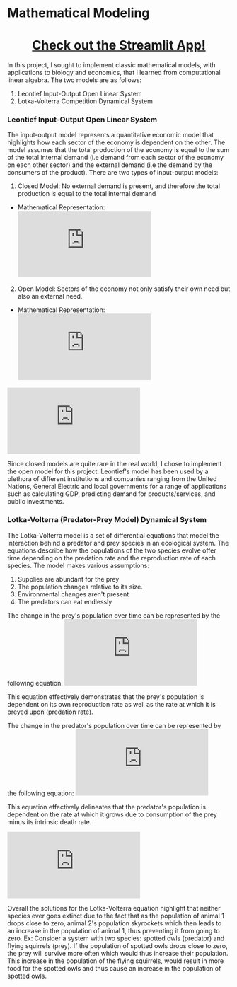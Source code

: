 # Mathematical Modeling

<h1 align=center><a href="https://share.streamlit.io/danial-hussain/mathematical_modeling/main/linalg.py">Check out the Streamlit App!</a></h1>

In this project, I sought to implement classic mathematical models, with applications to biology and economics, that I learned from computational linear algebra. The two models are as follows:
1. Leontief Input-Output Open Linear System
2. Lotka-Volterra Competition Dynamical System
### Leontief Input-Output Open Linear System
The input-output model represents a quantitative economic model that highlights how each sector of the economy is dependent on the other. The model assumes that the total production of the economy is equal to the sum of the total internal demand (i.e demand from each sector of the economy on each other sector) and the external demand (i.e the demand by the consumers of the product). There are two types of input-output models:
1. Closed Model: No external demand is present, and therefore the total production is equal to the total internal demand
- Mathematical Representation: ![](https://latex.codecogs.com/gif.latex?X%20%3D%20AX%20%5CLeftrightarrow%20%28I-A%29X%20%3D%200)
2. Open Model: Sectors of the economy not only satisfy their own need but also an external need.
- Mathematical Representation: ![](https://latex.codecogs.com/gif.latex?X%3DAX&plus;D%20%5CLeftrightarrow%20%28I-A%29X%3DD%20%5CLeftrightarrow%20X%3D%28I-A%29-D)

![](https://latex.codecogs.com/gif.latex?%5Cinline%20%5C%5CA%3A%5Cmathrm%7BEconomy%7D%20%5C%5CD%3A%20%5Cmathrm%7BDemand%7D%20%5C%5CI%3A%20%5Cmathrm%7BIdentity%7D)

Since closed models are quite rare in the real world, I chose to implement the open model for this project. Leontief's model has been used by a plethora of different institutions and companies ranging from the United Nations, General Electric and local governments for a range of applications such as calculating GDP, predicting demand for products/services, and public investments.
### Lotka-Volterra (Predator-Prey Model) Dynamical System
The Lotka-Volterra model is a set of differential equations that model the interaction behind a predator and prey species in an ecological system. The equations describe how the populations of the two species evolve offer time depending on the predation rate and the reproduction rate of each species. The model makes various assumptions:
1. Supplies are abundant for the prey
2. The population changes relative to its size.
3. Environmental changes aren't present
4. The predators can eat endlessly

The change in the prey's population over time can be represented by the following equation: ![](https://latex.codecogs.com/gif.latex?%5Cinline%20%5Cfrac%7Bdx%7D%7Bdt%7D%20%3D%20%5Calpha%20x%20-%20%5Cbeta%20xy)

This equation effectively demonstrates that the prey's population is dependent on its own reproduction rate as well as the rate at which it is preyed upon (predation rate).

The change in the predator's population over time can be represented by the following equation: ![](https://latex.codecogs.com/gif.latex?%5Cinline%20%5Cfrac%7Bdy%7D%7Bdt%7D%20%3D%20%5Cdelta%20xy%20-%20%5Cgamma%20y)

This equation effectively delineates that the predator's population is dependent on the rate at which it grows due to consumption of the prey minus its intrinsic death rate.

![](https://latex.codecogs.com/gif.latex?%5Cinline%20%5C%5C%5Calpha%3A%20%5Ctextrm%7BGrowth%20Rate%20of%20Prey%20Population%7D%20%5C%5Cx%3A%20%5Ctextrm%7BDensity%20of%20the%20Prey%7D%20%5C%5C%5Cbeta%3A%20%5Ctextrm%7BPredation%20Rate%7D%20%5C%5Cy%3A%20%5Ctextrm%7BDensity%20of%20the%20Predator%7D%20%5C%5C%5Cdelta%3A%20%5Ctextrm%7BReproduction%20Rate%20of%20Predators%20per%20Prey%20Consumed%7D%20%5C%5C%5Cgamma%3A%20%5Ctextrm%7BPredator%20Mortality%20Rate%7D)

Overall the solutions for the Lotka-Volterra equation highlight that neither species ever goes extinct due to the fact that as the population of animal 1 drops close to zero, animal 2's population skyrockets which then leads to an increase in the population of animal 1, thus preventing it from going to zero. Ex: Consider a system with two species: spotted owls (predator) and flying squirrels (prey). If the population of spotted owls drops close to zero, the prey will survive more often which would thus increase their population. This increase in the population of the flying squirrels, would result in more food for the spotted owls and thus cause an increase in the population of spotted owls.
